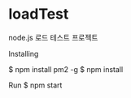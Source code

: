 # loadTest
node.js 로드 테스트 프로젝트 


Installing 

$ npm install pm2 -g
$ npm install 

Run 
$ npm start 
